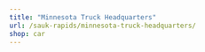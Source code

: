 ```yaml
---
title: "Minnesota Truck Headquarters"
url: /sauk-rapids/minnesota-truck-headquarters/
shop: car
---
```

